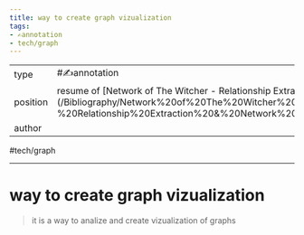 ```yaml
---
title: way to create graph vizualization
tags:
- ✍️annotation
- tech/graph
---
```



<table>
<tr>
<td> type </td>
<td> #✍️annotation </td>
</tr>
<tr>
<td> position </td>
<td> resume of [Network of The Witcher - Relationship Extraction & Network Analysis with Spacy & NetworkX](/Bibliography/Network%20of%20The%20Witcher%20-%20Relationship%20Extraction%20&%20Network%20Analysis%20with%20Spacy%20&%20NetworkX.md) </td>
</tr>
<tr>
<td> author </td>
<td>  </td>
</tr>
</table>

#tech/graph

---

# way to create graph vizualization
> it is a way to analize and create vizualization of graphs
